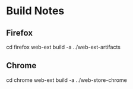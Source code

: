 # Build Notes

## Firefox

cd firefox
web-ext build -a ../web-ext-artifacts

## Chrome

cd chrome
web-ext build -a ../web-store-chrome
